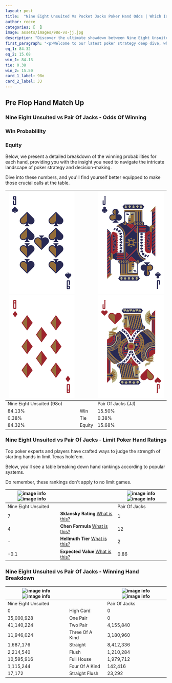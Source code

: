 ```yaml
---
layout: post
title:  "Nine Eight Unsuited Vs Pocket Jacks Poker Hand Odds | Which Is The Better Hand In Poker? A Complete Guide"
author: reece
categories: [  ]
image: assets/images/98o-vs-jj.jpg
description: "Discover the ultimate showdown between Nine Eight Unsuited and Pair Of Jacks in poker! Uncover the odds, strategies, and scenarios where one hand triumphs over the other. Get ready to up your poker game with this thrilling analysis."
first_paragraph: "<p>Welcome to our latest poker strategy deep dive, where we're pitting two distinct hands against each other in a high-stakes showdown: Nine Eight Unsuited vs Pair Of Jacks.</p><p>In the dynamic world of poker, every decision counts, and knowing which hand holds the upper hand is key to your success at the table.</p><p>In this article, we'll dissect these two hands, explore the scenarios where one dominates the other, and equip you with the knowledge to make strategic choices that can tip the odds in your favor.</p><p>Get ready to unravel the intriguing dynamics of these poker hands and elevate your game to new heights.</p>"
eq_1: 84.32
eq_2: 15.68
win_1: 84.13
tie: 0.38
win_2: 15.50
card_1_label: 98o
card_2_label: JJ
---
```




[comment]: # (sp0)

## Pre Flop Hand Match Up

<div class="table hand-ratings" markdown="1"> 



### Nine Eight Unsuited vs Pair Of Jacks - Odds Of Winning


  
<div class="row graphs"> 
<div class="col-lg-6">
    <h3>Win Probablility</h3>
    <canvas id="WinChart"></canvas>
</div>
<div class="col-lg-6">
    <h3>Equity</h3>
    <canvas id="EquityChart"></canvas>
</div>
</div>

  Below, we present a detailed breakdown of the winning probabilities for each hand, providing you with the insight you need to navigate the intricate landscape of poker strategy and decision-making. 

Dive into these numbers, and you'll find yourself better equipped to make those crucial calls at the table.


    
| ![image info](assets/images/hand1/9.png) ![image info](assets/images/hand1/8o.png) |  | ![image info](assets/images/hand2/j.png) ![image info](assets/images/hand2/jo.png) |
| -------- | -------- | -------- |
| Nine Eight Unsuited (98o) |  | Pair Of Jacks (JJ) |
| 84.13% | Win | 15.50% |
| 0.38% | Tie | 0.38% |
| 84.32% | Equity | 15.68% |




[comment]: # (sp1)



### Nine Eight Unsuited vs Pair Of Jacks - Limit Poker Hand Ratings

Top poker experts and players have crafted ways to judge the strength of starting hands in limit Texas hold'em. 

Below, you'll see a table breaking down hand rankings according to popular systems. 

Do remember, these rankings don't apply to no limit games.


    
| ![image info](https://www.riverpairs.com/assets/images/hand1/9.png) ![image info](https://www.riverpairs.com/assets/images/hand1/8o.png) |  | ![image info](https://www.riverpairs.com/assets/images/hand2/j.png) ![image info](https://www.riverpairs.com/assets/images/hand2/jo.png) |
| -------- | -------- | -------- |
| Nine Eight Unsuited |  | Pair Of Jacks |
| 7 | **Sklansky Rating** [What is this?](/sklansky-rating-explained) | 1 |
| 4 | **Chen Formula** [What is this?](/chen-formula-explained) | 12 |
| - | **Hellmuth Tier** [What is this?](/Hellmuth-tier-explained) | 2 |
| -0.1 | **Expected Value** [What is this?](/expected-value-explained) | 0.86 |




[comment]: # (sp2)



### Nine Eight Unsuited vs Pair Of Jacks - Winning Hand Breakdown


    
| ![image info](https://www.riverpairs.com/assets/images/hand1/9.png) ![image info](https://www.riverpairs.com/assets/images/hand1/8o.png) |  | ![image info](https://www.riverpairs.com/assets/images/hand2/j.png) ![image info](https://www.riverpairs.com/assets/images/hand2/jo.png) |
| -------- | -------- | -------- |
| Nine Eight Unsuited |  | Pair Of Jacks |
| 0 | High Card | 0 |
| 35,000,928 | One Pair | 0 |
| 41,140,224 | Two Pair | 4,155,840 |
| 11,946,024 | Three Of A Kind | 3,180,960 |
| 1,687,176 | Straight | 8,412,336 |
| 2,214,540 | Flush | 1,210,284 |
| 10,595,916 | Full House | 1,979,712 |
| 1,115,244 | Four Of A Kind | 142,416 |
| 17,172 | Straight Flush | 23,292 |




[comment]: # (sp3)



</div>

[comment]: # (sp4)



[comment]: # (sp5)

